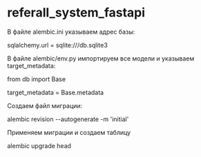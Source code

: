 # referall_system_fastapi



В файле alembic.ini указываем адрес базы:

sqlalchemy.url = sqlite:///db.sqlite3

В файле alembic/env.py импортируем все модели и указываем target_metadata:

from db import Base

target_metadata = Base.metadata


Создаем файл миграции:

alembic revision --autogenerate -m 'initial'


Применяем миграции и создаем таблицу

alembic upgrade head